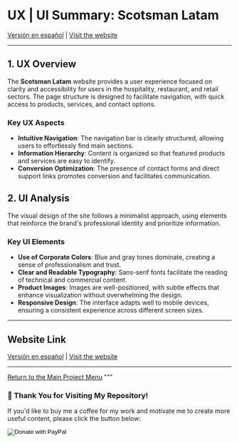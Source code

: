 # UX | UI Summary: Scotsman Latam

[Versión en español](README-es.md) | [Visit the website](https://www.scotsmanlatam.com)

---

## **1. UX Overview**

The **Scotsman Latam** website provides a user experience focused on clarity and accessibility for users in the hospitality, restaurant, and retail sectors. The page structure is designed to facilitate navigation, with quick access to products, services, and contact options.

### **Key UX Aspects**

- **Intuitive Navigation**: The navigation bar is clearly structured, allowing users to effortlessly find main sections.
- **Information Hierarchy**: Content is organized so that featured products and services are easy to identify.
- **Conversion Optimization**: The presence of contact forms and direct support links promotes conversion and facilitates communication.

## **2. UI Analysis**

The visual design of the site follows a minimalist approach, using elements that reinforce the brand's professional identity and prioritize information.

### **Key UI Elements**

- **Use of Corporate Colors**: Blue and gray tones dominate, creating a sense of professionalism and trust.
- **Clear and Readable Typography**: Sans-serif fonts facilitate the reading of technical and commercial content.
- **Product Images**: Images are well-positioned, with subtle effects that enhance visualization without overwhelming the design.
- **Responsive Design**: The interface adapts well to mobile devices, ensuring a consistent experience across different screen sizes.

---

## Website Link

[Versión en español](README-es.md) | [Visit the website](https://www.scotsmanlatam.com)

---

[Return to the Main Project Menu](https://carloslhg.github.io/Repositorio/)
"""

### 🙏 Thank You for Visiting My Repository!

If you'd like to buy me a coffee for my work and motivate me to create more useful content, please click the button below:

<form action="https://www.paypal.com/donate" method="post" target="_blank">
  <!-- Your hosted_button_id generated by PayPal -->
  <input type="hidden" name="hosted_button_id" value="8CBQUB38L9ESN" />
  
  <!-- Official PayPal Donate button image -->
  <input type="image" 
         src="https://www.paypalobjects.com/es_ES/ES/i/btn/btn_donateCC_LG.gif" 
         border="0" name="submit" 
         title="PayPal - The safer, easier way to pay online!" 
         alt="Donate with PayPal" />
         
  <!-- PayPal tracking pixel -->
  <img alt="" border="0" 
       src="https://www.paypal.com/es_ES/i/scr/pixel.gif" 
       width="1" height="1" />
</form>

